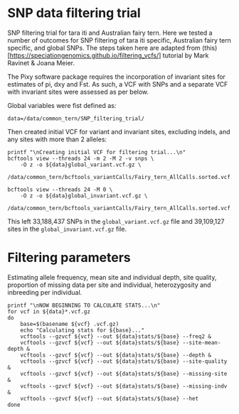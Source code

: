 # SNP data filtering trial
SNP filtering trial for tara iti and Australian fairy tern. Here we tested a number of outcomes for SNP filtering of tara iti specific, Australian fairy tern specific, and global SNPs. The steps taken here are adapted from (this)[https://speciationgenomics.github.io/filtering_vcfs/] tutorial by Mark Ravinet & Joana Meier.

The Pixy software package requires the incorporation of invariant sites for estimates of pi, dxy and Fst. As such, a VCF with SNPs and a separate VCF with invariant sites were assessed as per below.

Global variables were fist defined as:
```
data=/data/common_tern/SNP_filtering_trial/
```
Then created initial VCF for variant and invariant sites, excluding indels, and any sites with more than 2 alleles:
```
printf "\nCreating initial VCF for filtering trial...\n"
bcftools view --threads 24 -m 2 -M 2 -v snps \
    -O z -o ${data}global_variant.vcf.gz \
    /data/common_tern/bcftools_variantCalls/Fairy_tern_AllCalls.sorted.vcf.gz

bcftools view --threads 24 -M 0 \
    -O z -o ${data}global_invariant.vcf.gz \
    /data/common_tern/bcftools_variantCalls/Fairy_tern_AllCalls.sorted.vcf.gz
```
This left 33,188,437 SNPs in the ```global_variant.vcf.gz``` file and 39,109,127 sites in the ```global_invariant.vcf.gz``` file.

# Filtering parameters
Estimating allele frequency, mean site and individual depth, site quality, proportion of missing data per site and individual, heterozygosity and inbreeding per individual. 

```
printf "\nNOW BEGINNING TO CALCULATE STATS...\n"
for vcf in ${data}*.vcf.gz
do
    base=$(basename ${vcf} .vcf.gz)
    echo "Calculating stats for ${base}..."
    vcftools --gzvcf ${vcf} --out ${data}stats/${base} --freq2 &
    vcftools --gzvcf ${vcf} --out ${data}stats/${base} --site-mean-depth &
    vcftools --gzvcf ${vcf} --out ${data}stats/${base} --depth &
    vcftools --gzvcf ${vcf} --out ${data}stats/${base} --site-quality &
    vcftools --gzvcf ${vcf} --out ${data}stats/${base} --missing-site &
    vcftools --gzvcf ${vcf} --out ${data}stats/${base} --missing-indv &
    vcftools --gzvcf ${vcf} --out ${data}stats/${base} --het
done
```